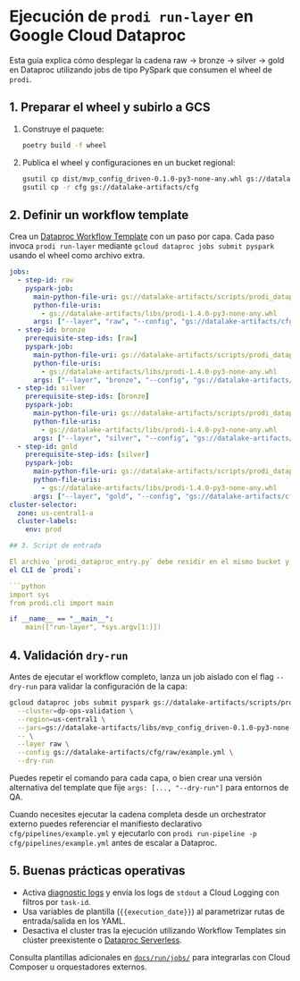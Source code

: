 # Ejecución de `prodi run-layer` en Google Cloud Dataproc

Esta guía explica cómo desplegar la cadena raw → bronze → silver → gold en
Dataproc utilizando jobs de tipo PySpark que consumen el wheel de `prodi`.

## 1. Preparar el wheel y subirlo a GCS

1. Construye el paquete:
   ```bash
   poetry build -f wheel
   ```
2. Publica el wheel y configuraciones en un bucket regional:
   ```bash
   gsutil cp dist/mvp_config_driven-0.1.0-py3-none-any.whl gs://datalake-artifacts/libs/
   gsutil cp -r cfg gs://datalake-artifacts/cfg
   ```

## 2. Definir un workflow template

Crea un [Dataproc Workflow Template](https://cloud.google.com/dataproc/docs/concepts/workflows/overview)
con un paso por capa. Cada paso invoca `prodi run-layer` mediante
`gcloud dataproc jobs submit pyspark` usando el wheel como archivo extra.

```yaml
jobs:
  - step-id: raw
    pyspark-job:
      main-python-file-uri: gs://datalake-artifacts/scripts/prodi_dataproc_entry.py
      python-file-uris:
        - gs://datalake-artifacts/libs/prodi-1.4.0-py3-none-any.whl
      args: ["--layer", "raw", "--config", "gs://datalake-artifacts/cfg/raw/example.yml"]
  - step-id: bronze
    prerequisite-step-ids: [raw]
    pyspark-job:
      main-python-file-uri: gs://datalake-artifacts/scripts/prodi_dataproc_entry.py
      python-file-uris:
        - gs://datalake-artifacts/libs/prodi-1.4.0-py3-none-any.whl
      args: ["--layer", "bronze", "--config", "gs://datalake-artifacts/cfg/bronze/example.yml"]
  - step-id: silver
    prerequisite-step-ids: [bronze]
    pyspark-job:
      main-python-file-uri: gs://datalake-artifacts/scripts/prodi_dataproc_entry.py
      python-file-uris:
        - gs://datalake-artifacts/libs/prodi-1.4.0-py3-none-any.whl
      args: ["--layer", "silver", "--config", "gs://datalake-artifacts/cfg/silver/example.yml"]
  - step-id: gold
    prerequisite-step-ids: [silver]
    pyspark-job:
      main-python-file-uri: gs://datalake-artifacts/scripts/prodi_dataproc_entry.py
      python-file-uris:
        - gs://datalake-artifacts/libs/prodi-1.4.0-py3-none-any.whl
      args: ["--layer", "gold", "--config", "gs://datalake-artifacts/cfg/gold/example.yml"]
cluster-selector:
  zone: us-central1-a
  cluster-labels:
    env: prod

## 3. Script de entrada

El archivo `prodi_dataproc_entry.py` debe residir en el mismo bucket y delegar en
el CLI de `prodi`:

```python
import sys
from prodi.cli import main

if __name__ == "__main__":
    main(["run-layer", *sys.argv[1:]])
```

## 4. Validación `dry-run`

Antes de ejecutar el workflow completo, lanza un job aislado con el flag
`--dry-run` para validar la configuración de la capa:

```bash
gcloud dataproc jobs submit pyspark gs://datalake-artifacts/scripts/prodi_dataproc_entry.py \
  --cluster=dp-ops-validation \
  --region=us-central1 \
  --jars=gs://datalake-artifacts/libs/mvp_config_driven-0.1.0-py3-none-any.whl \
  -- \
  --layer raw \
  --config gs://datalake-artifacts/cfg/raw/example.yml \
  --dry-run
```

Puedes repetir el comando para cada capa, o bien crear una versión alternativa
del template que fije `args: [..., "--dry-run"]` para entornos de QA.

Cuando necesites ejecutar la cadena completa desde un orchestrator externo
puedes referenciar el manifiesto declarativo `cfg/pipelines/example.yml` y
ejecutarlo con `prodi run-pipeline -p cfg/pipelines/example.yml` antes de
escalar a Dataproc.

## 5. Buenas prácticas operativas

* Activa [diagnostic logs](https://cloud.google.com/dataproc/docs/guides/logging) y
  envía los logs de `stdout` a Cloud Logging con filtros por `task-id`.
* Usa variables de plantilla (`{{execution_date}}`) al parametrizar rutas de
  entrada/salida en los YAML.
* Desactiva el cluster tras la ejecución utilizando Workflow Templates sin
  clúster preexistente o [Dataproc Serverless](https://cloud.google.com/dataproc-serverless/docs).

Consulta plantillas adicionales en [`docs/run/jobs/`](jobs/) para integrarlas con
Cloud Composer u orquestadores externos.
